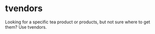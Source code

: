 # tvendors

Looking for a specific tea product or products, but not sure where to get them? Use tvendors.